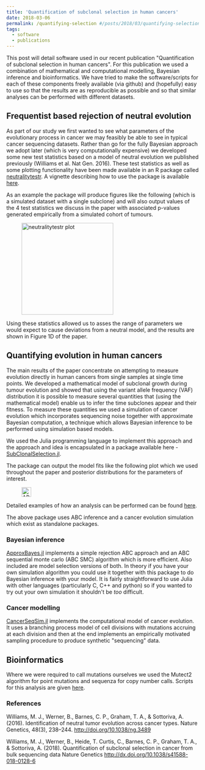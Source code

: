 ```yaml
---
title: 'Quantification of subclonal selection in human cancers'
date: 2018-03-06
permalink: /quantifying-selection #/posts/2018/03/quantifying-selection
tags:
  - software
  - publications
---
```

This post will detail software used in our recent publication "Quantification of subclonal selection in human cancers". For this publication we used a combination of mathematical and computational modelling, Bayesian inference and bioinformatics. We have tried to make the software/scripts for each of these components freely available (via github) and (hopefully) easy to use so that the results are as reproducible as possible and so that similar analyses can be performed with different datasets.

## Frequentist based rejection of neutral evolution
As part of our study we first wanted to see what parameters of the evolutionary process in cancer we may feasibly be able to see in typical cancer sequencing datasets. Rather than go for the fully Bayesian approach we adopt later (which is very computationally expensive) we developed some new test statistics based on a model of neutral evolution we published previously (Williams et al. Nat Gen. 2016). These test statistics as well as some plotting functionality have been made available in an R package called [neutralitytestr](https://github.com/marcjwilliams1/neutralitytestr). A vignette describing how to use the package is available [here](https://cran.r-project.org/web/packages/neutralitytestr/vignettes/neutraltytestr.html).


As an example the package will produce figures like the following (which is a simulated dataset with a single subclone) and will also output values of the 4 test statistics we discuss in the paper with associated p-values generated empirically from a simulated cohort of tumours.
<figure>
    <img src="{{ site.url }}/images/ng2018/1overftest.png" alt="neutralitytestr plot" width="240px">
</figure>

Using these statistics allowed us to asses the range of parameters we would expect to cause deviations from a neutral model, and the results are shown in Figure 1D of the paper.

## Quantifying evolution in human cancers
The main results of the paper concentrate on attempting to measure evolution directly in human cancers from single samples at single time points. We developed a mathematical model of subclonal growth during tumour evolution and showed that using the variant allele frequency (VAF) distribution it is possible to measure several quantities that (using the mathematical model) enable us to infer the time subclones appear and their fitness. To measure these quantities we used a simulation of cancer evolution which incorporates sequencing noise together with approximate Bayesian computation, a technique which allows Bayesian inference to be performed using simulation based models.

We used the Julia programming language to implement this approach and the approach and idea is encapsulated in a package available here - [SubClonalSelection.jl](https://github.com/marcjwilliams1/SubClonalSelection.jl).

The package can output the model fits like the following plot which we used throughout the paper and posterior distributions for the parameters of interest.
<figure>
    <img src="{{ site.url }}/images/ng2018/1cloneB.png" alt="ABCplots" width="25px">
</figure>

Detailed examples of how an analysis can be performed can be found [here](https://github.com/marcjwilliams1/SubClonalSelection.jl/tree/master/example).


The above package uses ABC inference and a cancer evolution simulation which exist as standalone packages.

### Bayesian inference
[ApproxBayes.jl](https://github.com/marcjwilliams1/ApproxBayes.jl) implements a simple rejection ABC approach and an ABC sequential monte carlo (ABC SMC) algorithm which is more efficient. Also included are model selection versions of both. In theory if you have your own simulation algorithm you could use it together with this package to do Bayesian inference with your model. It is fairly straightforward to use Julia with other languages (particularly C, C++ and python) so if you wanted to try out your own simulation it shouldn't be *too* difficult.

### Cancer modelling
[CancerSeqSim.jl](https://github.com/marcjwilliams1/CancerSeqSim.jl) implements the computational model of cancer evolution. It uses a branching process model of cell divisions with mutations accruing at each division and then at the end implements an empirically motivated sampling procedure to produce synthetic "sequencing" data.

## Bioinformatics
Where we were required to call mutations ourselves we used the Mutect2 algorithm for point mutations and sequenza for copy number calls. Scripts for this analysis are given [here](https://github.com/marcjwilliams1/ng2018_bioinformatics).

### References
Williams, M. J., Werner, B., Barnes, C. P., Graham, T. A., & Sottoriva, A. (2016). Identification of neutral tumor evolution across cancer types. Nature Genetics, 48(3), 238–244. http://doi.org/10.1038/ng.3489

Williams, M. J., Werner, B., Heide, T. Curtis, C., Barnes, C. P., Graham, T. A., & Sottoriva, A. (2018). Quantification of subclonal selection in cancer from bulk sequencing data Nature Genetics http://dx.doi.org/10.1038/s41588-018-0128-6
